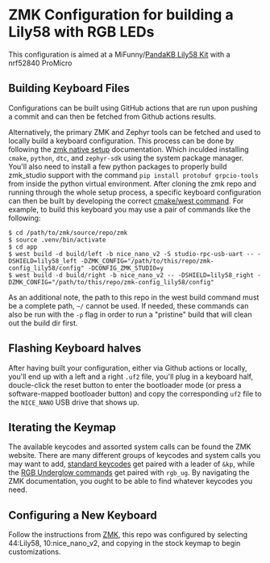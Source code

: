 # ZMK Configuration for building a Lily58 with RGB LEDs

This configuration is aimed at a MiFunny/[PandaKB Lily58 Kit](https://pandakb.com/build-guides/lily58-rgb-mx-build-guide/) with a nrf52840 ProMicro

## Building Keyboard Files
Configurations can be built using GitHub actions that are run upon pushing a commit and can then be fetched from Github actions results.

Alternatively, the primary ZMK and Zephyr tools can be fetched and used to locally build a keyboard configuration. This process can be done by following the [zmk native setup](https://zmk.dev/docs/development/local-toolchain/setup/native) documentation. Which inculded installing `cmake`, `python`, `dtc`, and `zephyr-sdk` using the system package manager. You'll also need to install a few python packages to properly build zmk_studio support with the command `pip install protobuf grpcio-tools` from inside the python virtual environment. After cloning the zmk repo and running through the whole setup process, a specific keyboard configuration can then be built by developing the correct [cmake/west command](https://zmk.dev/docs/development/local-toolchain/build-flash?build-opts=addonMcu). For example, to build this keyboard you may use a pair of commands like the following:

```
$ cd /path/to/zmk/source/repo/zmk
$ source .venv/bin/activate
$ cd app
$ west build -d build/left -b nice_nano_v2 -S studio-rpc-usb-uart -- -DSHIELD=lily58_left -DZMK_CONFIG="/path/to/this/repo/zmk-config_lily58/config" -DCONFIG_ZMK_STUDIO=y
$ west build -d build/right -b nice_nano_v2 -- -DSHIELD=lily58_right -DZMK_CONFIG="/path/to/this/repo/zmk-config_lily58/config"
```

As an additional note, the path to this repo in the west build command must be a complete path, `~/` cannot be used. If needed, these commands can also be run with the `-p` flag in order to run a "pristine" build that will clean out the build dir first.

## Flashing Keyboard halves
After having built your configuration, either via Github actions or locally, you'll end up with a left and a right `.uf2` file, you'll plug in a keyboard half, doucle-click the reset button to enter the bootloader mode (or press a software-mapped bootloader button) and copy the corresponding `uf2` file to the `NICE_NANO` USB drive that shows up.

## Iterating the Keymap
The available keycodes and assorted system calls can be found the ZMK website. There are many different groups of keycodes and system calls you may want to add, [standard keycodes](https://zmk.dev/docs/keymaps/list-of-keycodes) get paired with a leader of `&kp`, while the [RGB Underglow commands](https://zmk.dev/docs/keymaps/behaviors/underglow) get paired with `rgb_ug`. By navigating the ZMK documentation, you ought to be able to find whatever keycodes you need.

## Configuring a New Keyboard
Follow the instructions from [ZMK](https://zmk.dev/docs/user-setup), this repo was configured by selecting 44:Lily58, 10:nice_nano_v2, and copying in the stock keymap to begin customizations.



